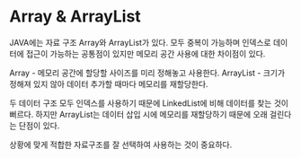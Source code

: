 # Array & ArrayList
JAVA에는 자료 구조 Array와 ArrayList가 있다.
모두 중복이 가능하며 인덱스로 데이터에 접근이 가능하는 공통점이 있지만
메모리 공간 사용에 대한 차이점이 있다.

Array - 메모리 공간에 할당할 사이즈를 미리 정해놓고 사용한다.
ArrayList - 크기가 정해져 있지 않아 데이터 추가할 때마다 메모리를 재할당한다.

두 데이터 구조 모두 인덱스를 사용하기 때문에 LinkedList에 비해 데이터를 찾는 것이 뻐르다. 하지만 ArrayList는 데이터 삽입 시에 메모리를 재할당하기 때문에 오래 걸린다는 단점이 있다.

상황에 맞게 적합한 자료구조를 잘 선택하여 사용하는 것이 중요하다.